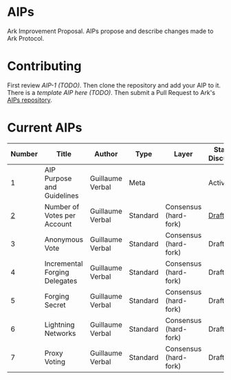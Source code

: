 # AIPs
Ark Improvement Proposal. AIPs propose and describe changes made to Ark Protocol.

# Contributing
First review *AIP-1 (TODO)*. Then clone the repository and add your AIP to it. There is a *template AIP here (TODO)*. Then submit a Pull Request to Ark's [AIPs repository](https://github.com/ArkEcosystem/AIPs).

# Current AIPs
| Number        | Title        | Author | Type  | Layer        | Status / Discussion |
| ------------- | ------------ | ------ | ----- | ------------ | ------------------- |
| 1 | AIP Purpose and Guidelines | Guillaume Verbal | Meta | | Active |
| [2](AIPS/aip-2.md) | Number of Votes per Account | Guillaume Verbal | Standard | Consensus (hard-fork) | [Draft](https://github.com/ArkEcosystem/AIPs/issues/1) |
| 3 | Anonymous Vote | Guillaume Verbal | Standard | Consensus (hard-fork) | Draft |
| 4 | Incremental Forging Delegates | Guillaume Verbal | Standard | Consensus (hard-fork) | Draft |
| 5 | Forging Secret | Guillaume Verbal | Standard | Consensus (hard-fork) | Draft |
| 6 | Lightning Networks | Guillaume Verbal | Standard | Consensus (hard-fork) | Draft |
| 7 | Proxy Voting | Guillaume Verbal | Standard | Consensus (hard-fork) | Draft |
